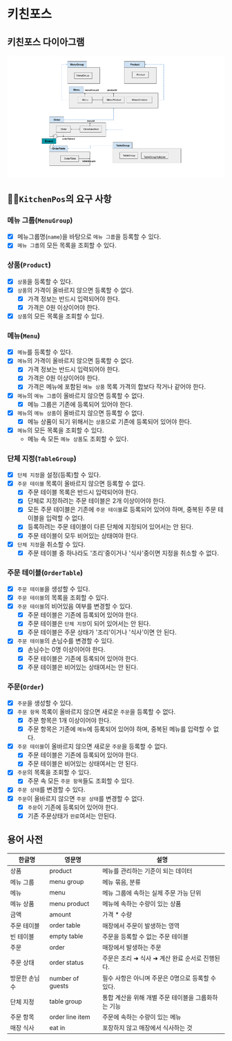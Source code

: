 # 키친포스

## 키친포스 다이아그램
![kitchenpos.png](kitchenpos.png)

## 👩‍🍳`KitchenPos`의 요구 사항

### 메뉴 그룹(`MenuGroup`)
- [x] 메뉴그룹명(`name`)을 바탕으로 `메뉴 그룹`을 등록할 수 있다.
- [x] `메뉴 그룹`의 모든 목록을 조회할 수 있다.

### 상품(`Product`)
- [x] `상품`을 등록할 수 있다.
- [x] `상품`의 가격이 올바르지 않으면 등록할 수 없다.
    * [x] 가격 정보는 반드시 입력되어야 한다.
    * [x] 가격은 0원 이상이어야 한다.
- [x] `상품`의 모든 목록을 조회할 수 있다.

### 메뉴(`Menu`)
- [x] `메뉴`를 등록할 수 있다.
- [x] `메뉴`의 가격이 올바르지 않으면 등록할 수 없다.
    * [x] 가격 정보는 반드시 입력되어야 한다.
    * [x] 가격은 0원 이상이어야 한다.
    * [x] 가격은 메뉴에 포함된 `메뉴 상품` 목록 가격의 합보다 작거나 같어야 한다.
- [x] `메뉴`의 `메뉴 그룹`이 올바르지 않으면 등록할 수 없다.
    * [x] 메뉴 그룹은 기존에 등록되어 있어야 한다.
- [x] `메뉴`의 `메뉴 상품`이 올바르지 않으면 등록할 수 없다.
    * [x] 메뉴 상품이 되기 위해서는 `상품`으로 기존에 등록되어 있어야 한다.
- [x] `메뉴`의 모든 목록을 조회할 수 있다.
    * 메뉴 속 모든 `메뉴 상품`도 조회할 수 있다.

### 단체 지정(`TableGroup`)

- [x] `단체 지정`을 설정(등록)할 수 있다.
- [x] `주문 테이블` 목록이 올바르지 않으면 등록할 수 없다.
    * [x] 주문 테이블 목록은 반드시 입력되어야 한다.
    * [x] 단체로 지정하려는 주문 테이블은 2개 이상이어야 한다.
    * [x] 모든 주문 테이블은 기존에 `주문 테이블`로 등록되어 있어야 하며, 중복된 주문 테이블을 입력할 수 없다.
    * [x] 등록하려는 주문 테이블이 다른 단체에 지정되어 있어서는 안 된다.
    * [x] 주문 테이블이 모두 비어있는 상태여야 한다.
- [x] `단체 지정`을 취소할 수 있다.
    * [x] 주문 테이블 중 하나라도 '조리'중이거나 '식사'중이면 지정을 취소할 수 없다.

### 주문 테이블(`OrderTable`)
- [x] `주문 테이블`을 생성할 수 있다.
- [x] `주문 테이블`의 목록을 조회할 수 있다.
- [x] `주문 테이블`의 비어있음 여부를 변경할 수 있다.
    * [x] 주문 테이블은 기존에 등록되어 있어야 한다.
    * [x] 주문 테이블은 `단체 지정`이 되어 있어서는 안 된다.
    * [x] 주문 테이블은 주문 상태가 '조리'이거나 '식사'이면 안 된다.
- [x] `주문 테이블`의 손님수를 변경할 수 있다.
    * [x] 손님수는 0명 이상이어야 한다.
    * [x] 주문 테이블은 기존에 등록되어 있어야 한다.
    * [x] 주문 테이블은 비어있는 상태여서는 안 된다.

### 주문(`Order`)
- [x] `주문`을 생성할 수 있다.
- [x] `주문 항목` 목록이 올바르지 않으면 새로운 `주문`을 등록할 수 없다.
    * [x] 주문 항목은 1개 이상이어야 한다.
    * [x] 주문 항목은 기존에 `메뉴`에 등록되어 있어야 하며, 중복된 메뉴를 입력할 수 없다.
- [x] `주문 테이블`이 올바르지 않으면 새로운 `주문`을 등록할 수 없다.
    * [x] 주문 테이블은 기존에 등록되어 있어야 한다.
    * [x] 주문 테이블은 비어있는 상태여서는 안 된다.
- [x] `주문`의 목록을 조회할 수 있다.
    * [x] 주문 속 모든 `주문 항목`들도 조회할 수 있다.
- [x] `주문 상태`를 변경할 수 있다.
- [x] `주문`이 올바르지 않으면 `주문 상태`를 변경할 수 없다.
    * [x] `주문`이 기존에 등록되어 있어야 한다.
    * [x] 기존 주문상태가 `완료`여서는 안된다.

## 용어 사전

| 한글명 | 영문명 | 설명 |
| --- | --- | --- |
| 상품 | product | 메뉴를 관리하는 기준이 되는 데이터 |
| 메뉴 그룹 | menu group | 메뉴 묶음, 분류 |
| 메뉴 | menu | 메뉴 그룹에 속하는 실제 주문 가능 단위 |
| 메뉴 상품 | menu product | 메뉴에 속하는 수량이 있는 상품 |
| 금액 | amount | 가격 * 수량 |
| 주문 테이블 | order table | 매장에서 주문이 발생하는 영역 |
| 빈 테이블 | empty table | 주문을 등록할 수 없는 주문 테이블 |
| 주문 | order | 매장에서 발생하는 주문 |
| 주문 상태 | order status | 주문은 조리 ➜ 식사 ➜ 계산 완료 순서로 진행된다. |
| 방문한 손님 수 | number of guests | 필수 사항은 아니며 주문은 0명으로 등록할 수 있다. |
| 단체 지정 | table group | 통합 계산을 위해 개별 주문 테이블을 그룹화하는 기능 |
| 주문 항목 | order line item | 주문에 속하는 수량이 있는 메뉴 |
| 매장 식사 | eat in | 포장하지 않고 매장에서 식사하는 것 |
